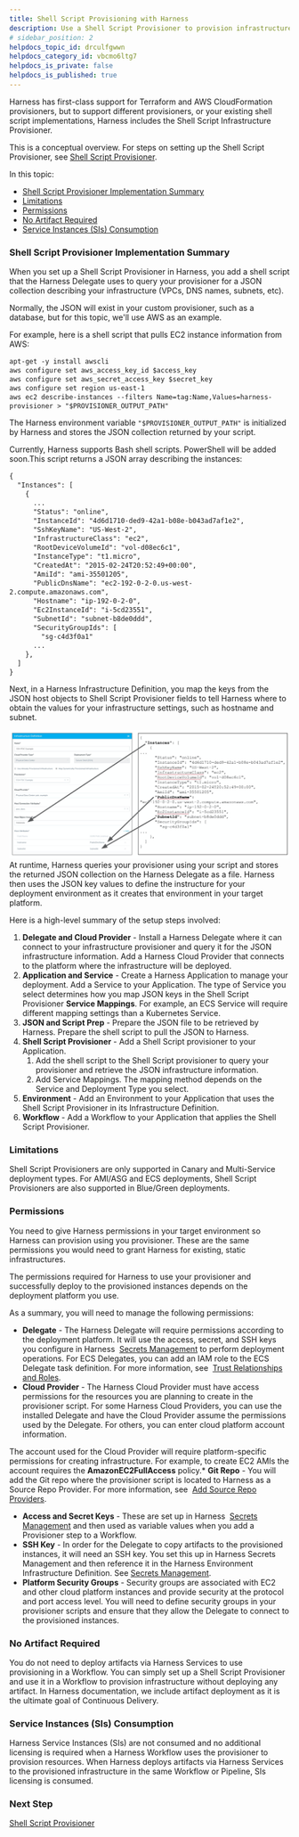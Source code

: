 ```yaml
---
title: Shell Script Provisioning with Harness
description: Use a Shell Script Provisioner to provision infrastructure as part of your deployments.
# sidebar_position: 2
helpdocs_topic_id: drculfgwwn
helpdocs_category_id: vbcmo6ltg7
helpdocs_is_private: false
helpdocs_is_published: true
---
```


Harness has first-class support for Terraform and AWS CloudFormation provisioners, but to support different provisioners, or your existing shell script implementations, Harness includes the Shell Script Infrastructure Provisioner.

This is a conceptual overview. For steps on setting up the Shell Script Provisioner, see [Shell Script Provisioner](/article/1m3p7phdqo-shell-script-provisioner).

In this topic:

* [Shell Script Provisioner Implementation Summary](#shell_script_provisioner_implementation_summary)
* [Limitations](#permissions)
* [Permissions](#permissions)
* [No Artifact Required](#no_artifact_required)
* [Service Instances (SIs) Consumption](#service_instances_s_is_consumption)

### Shell Script Provisioner Implementation Summary

When you set up a Shell Script Provisioner in Harness, you add a shell script that the Harness Delegate uses to query your provisioner for a JSON collection describing your infrastructure (VPCs, DNS names, subnets, etc).

Normally, the JSON will exist in your custom provisioner, such as a database, but for this topic, we'll use AWS as an example.

For example, here is a shell script that pulls EC2 instance information from AWS:


```
apt-get -y install awscli  
aws configure set aws_access_key_id $access_key  
aws configure set aws_secret_access_key $secret_key  
aws configure set region us-east-1  
aws ec2 describe-instances --filters Name=tag:Name,Values=harness-provisioner > "$PROVISIONER_OUTPUT_PATH"
```
The Harness environment variable `"$PROVISIONER_OUTPUT_PATH"` is initialized by Harness and stores the JSON collection returned by your script.

Currently, Harness supports Bash shell scripts. PowerShell will be added soon.This script returns a JSON array describing the instances:


```
{  
  "Instances": [  
    {  
      ...  
      "Status": "online",  
      "InstanceId": "4d6d1710-ded9-42a1-b08e-b043ad7af1e2",  
      "SshKeyName": "US-West-2",  
      "InfrastructureClass": "ec2",  
      "RootDeviceVolumeId": "vol-d08ec6c1",  
      "InstanceType": "t1.micro",  
      "CreatedAt": "2015-02-24T20:52:49+00:00",  
      "AmiId": "ami-35501205",  
      "PublicDnsName": "ec2-192-0-2-0.us-west-2.compute.amazonaws.com",  
      "Hostname": "ip-192-0-2-0",  
      "Ec2InstanceId": "i-5cd23551",  
      "SubnetId": "subnet-b8de0ddd",  
      "SecurityGroupIds": [  
        "sg-c4d3f0a1"  
      ...  
    },  
  ]  
}
```
Next, in a Harness Infrastructure Definition, you map the keys from the JSON host objects to Shell Script Provisioner fields to tell Harness where to obtain the values for your infrastructure settings, such as hostname and subnet.

![](./static/shell-script-provisioning-with-harness-00.png)At runtime, Harness queries your provisioner using your script and stores the returned JSON collection on the Harness Delegate as a file. Harness then uses the JSON key values to define the instructure for your deployment environment as it creates that environment in your target platform.

Here is a high-level summary of the setup steps involved:

1. **Delegate and Cloud Provider** - Install a Harness Delegate where it can connect to your infrastructure provisioner and query it for the JSON infrastructure information. Add a Harness Cloud Provider that connects to the platform where the infrastructure will be deployed.
2. **Application and Service** - Create a Harness Application to manage your deployment. Add a Service to your Application. The type of Service you select determines how you map JSON keys in the Shell Script Provisioner **Service Mappings**. For example, an ECS Service will require different mapping settings than a Kubernetes Service.
3. **JSON and Script Prep** - Prepare the JSON file to be retrieved by Harness. Prepare the shell script to pull the JSON to Harness.
4. **Shell Script Provisioner** - Add a Shell Script provisioner to your Application.
	1. Add the shell script to the Shell Script provisioner to query your provisioner and retrieve the JSON infrastructure information.
	2. Add Service Mappings. The mapping method depends on the Service and Deployment Type you select.
5. **Environment** - Add an Environment to your Application that uses the Shell Script Provisioner in its Infrastructure Definition.
6. **Workflow** - Add a Workflow to your Application that applies the Shell Script Provisioner.

### Limitations

Shell Script Provisioners are only supported in Canary and Multi-Service deployment types. For AMI/ASG and ECS deployments, Shell Script Provisioners are also supported in Blue/Green deployments.

### Permissions

You need to give Harness permissions in your target environment so Harness can provision using you provisioner. These are the same permissions you would need to grant Harness for existing, static infrastructures.

The permissions required for Harness to use your provisioner and successfully deploy to the provisioned instances depends on the deployment platform you use.

As a summary, you will need to manage the following permissions:

* **Delegate** - The Harness Delegate will require permissions according to the deployment platform. It will use the access, secret, and SSH keys you configure in Harness  [Secrets Management](https://docs.harness.io/article/au38zpufhr-secret-management) to perform deployment operations. For ECS Delegates, you can add an IAM role to the ECS Delegate task definition. For more information, see  [Trust Relationships and Roles](https://docs.harness.io/article/h9tkwmkrm7-delegate-installation#trust_relationships_and_roles).
* **Cloud Provider** - The Harness Cloud Provider must have access permissions for the resources you are planning to create in the provisioner script. For some Harness Cloud Providers, you can use the installed Delegate and have the Cloud Provider assume the permissions used by the Delegate. For others, you can enter cloud platform account information.

The account used for the Cloud Provider will require platform-specific permissions for creating infrastructure. For example, to create EC2 AMIs the account requires the **AmazonEC2FullAccess** policy.* **Git Repo** - You will add the Git repo where the provisioner script is located to Harness as a Source Repo Provider. For more information, see  [Add Source Repo Providers](https://docs.harness.io/article/ay9hlwbgwa-add-source-repo-providers).
* **Access and Secret Keys** - These are set up in Harness  [Secrets Management](https://docs.harness.io/article/au38zpufhr-secret-management) and then used as variable values when you add a Provisioner step to a Workflow.
* **SSH Key** - In order for the Delegate to copy artifacts to the provisioned instances, it will need an SSH key. You set this up in Harness Secrets Management and then reference it in the Harness Environment Infrastructure Definition. See [Secrets Management](https://docs.harness.io/article/au38zpufhr-secret-management).
* **Platform Security Groups** - Security groups are associated with EC2 and other cloud platform instances and provide security at the protocol and port access level. You will need to define security groups in your provisioner scripts and ensure that they allow the Delegate to connect to the provisioned instances.

### No Artifact Required

You do not need to deploy artifacts via Harness Services to use provisioning in a Workflow. You can simply set up a Shell Script Provisioner and use it in a Workflow to provision infrastructure without deploying any artifact. In Harness documentation, we include artifact deployment as it is the ultimate goal of Continuous Delivery.

### Service Instances (SIs) Consumption

Harness Service Instances (SIs) are not consumed and no additional licensing is required when a Harness Workflow uses the provisioner to provision resources. When Harness deploys artifacts via Harness Services to the provisioned infrastructure in the same Workflow or Pipeline, SIs licensing is consumed.

### Next Step

[Shell Script Provisioner](/article/1m3p7phdqo-shell-script-provisioner)

